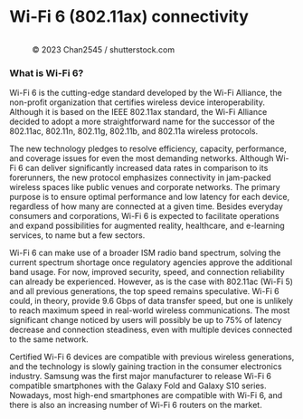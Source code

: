 # Wi-Fi 6 (802.11ax) connectivity

<figure><img src="https://images.versus.io/property/wlanax-1598743428922.variety.jpg" alt=""><figcaption><p>© 2023 Chan2545 / shutterstock.com</p></figcaption></figure>

### What is Wi-Fi 6?

Wi-Fi 6 is the cutting-edge standard developed by the Wi-Fi Alliance, the non-profit organization that certifies wireless device interoperability. Although it is based on the IEEE 802.11ax standard, the Wi-Fi Alliance decided to adopt a more straightforward name for the successor of the 802.11ac, 802.11n, 802.11g, 802.11b, and 802.11a wireless protocols.

The new technology pledges to resolve efficiency, capacity, performance, and coverage issues for even the most demanding networks. Although Wi-Fi 6 can deliver significantly increased data rates in comparison to its forerunners, the new protocol emphasizes connectivity in jam-packed wireless spaces like public venues and corporate networks. The primary purpose is to ensure optimal performance and low latency for each device, regardless of how many are connected at a given time. Besides everyday consumers and corporations, Wi-Fi 6 is expected to facilitate operations and expand possibilities for augmented reality, healthcare, and e-learning services, to name but a few sectors.

Wi-Fi 6 can make use of a broader ISM radio band spectrum, solving the current spectrum shortage once regulatory agencies approve the additional band usage. For now, improved security, speed, and connection reliability can already be experienced. However, as is the case with 802.11ac (Wi-Fi 5) and all previous generations, the top speed remains speculative. Wi-Fi 6 could, in theory, provide 9.6 Gbps of data transfer speed, but one is unlikely to reach maximum speed in real-world wireless communications. The most significant change noticed by users will possibly be up to 75% of latency decrease and connection steadiness, even with multiple devices connected to the same network.

Certified Wi-Fi 6 devices are compatible with previous wireless generations, and the technology is slowly gaining traction in the consumer electronics industry. Samsung was the first major manufacturer to release Wi-Fi 6 compatible smartphones with the Galaxy Fold and Galaxy S10 series. Nowadays, most high-end smartphones are compatible with Wi-Fi 6, and there is also an increasing number of Wi-Fi 6 routers on the market.
